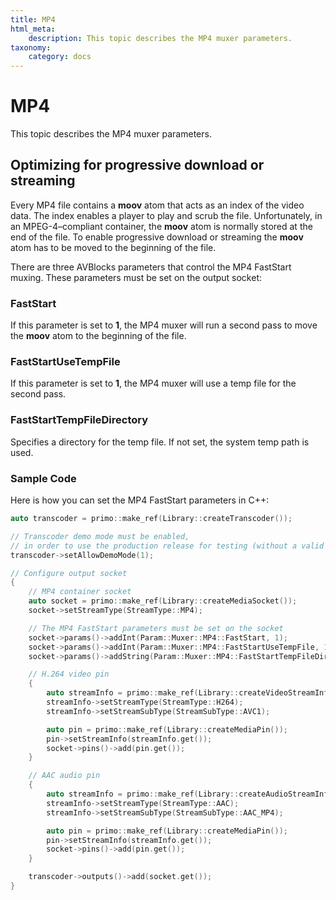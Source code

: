 ```yaml
---
title: MP4
html_meta:
    description: This topic describes the MP4 muxer parameters. 
taxonomy:
    category: docs
---
```


# MP4

This topic describes the MP4 muxer parameters.

## Optimizing for progressive download or streaming 

Every MP4 file contains a **moov** atom that acts as an index of the video data. The index enables a player to play and scrub the file. Unfortunately, in an MPEG-4–compliant container, the **moov** atom is normally stored at the end of the file. To enable progressive download or streaming the **moov** atom has to be moved to the beginning of the file.      

There are three AVBlocks parameters that control the MP4 FastStart muxing. These parameters must be set on the output socket:  

### FastStart

If this parameter is set to **1**, the MP4 muxer will run a second pass to move the **moov** atom to the beginning of the file.

### FastStartUseTempFile

If this parameter is set to **1**, the MP4 muxer will use a temp file for the second pass. 

### FastStartTempFileDirectory

Specifies a directory for the temp file. If not set, the system temp path is used.

### Sample Code

Here is how you can set the MP4 FastStart parameters in C++:

``` cpp
auto transcoder = primo::make_ref(Library::createTranscoder());

// Transcoder demo mode must be enabled, 
// in order to use the production release for testing (without a valid license)
transcoder->setAllowDemoMode(1);

// Configure output socket
{
    // MP4 container socket 
    auto socket = primo::make_ref(Library::createMediaSocket());
    socket->setStreamType(StreamType::MP4);

    // The MP4 FastStart parameters must be set on the socket
    socket->params()->addInt(Param::Muxer::MP4::FastStart, 1);
    socket->params()->addInt(Param::Muxer::MP4::FastStartUseTempFile, 1);
    socket->params()->addString(Param::Muxer::MP4::FastStartTempFileDirectory, L"C:\\Temp");

    // H.264 video pin	
    {
        auto streamInfo = primo::make_ref(Library::createVideoStreamInfo());
        streamInfo->setStreamType(StreamType::H264);
        streamInfo->setStreamSubType(StreamSubType::AVC1);

        auto pin = primo::make_ref(Library::createMediaPin());
        pin->setStreamInfo(streamInfo.get());
        socket->pins()->add(pin.get());
    }

    // AAC audio pin	
    {
        auto streamInfo = primo::make_ref(Library::createAudioStreamInfo());
        streamInfo->setStreamType(StreamType::AAC);
        streamInfo->setStreamSubType(StreamSubType::AAC_MP4);

        auto pin = primo::make_ref(Library::createMediaPin());
        pin->setStreamInfo(streamInfo.get());
        socket->pins()->add(pin.get());
    }

    transcoder->outputs()->add(socket.get());
}
```
